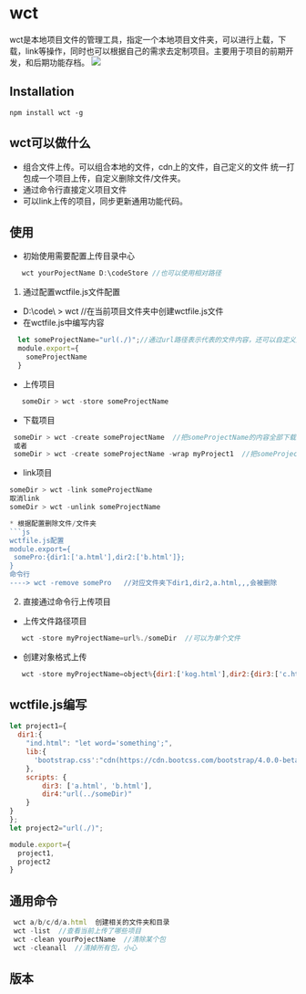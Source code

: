 #   wct   #

wct是本地项目文件的管理工具，指定一个本地项目文件夹，可以进行上载，下载，link等操作，同时也可以根据自己的需求去定制项目。主要用于项目的前期开发，和后期功能存档。
![](https://img.shields.io/npm/v/gulp-jspool.svg?style=flat)

## Installation
```base
npm install wct -g
```

## wct可以做什么
* 组合文件上传。可以组合本地的文件，cdn上的文件，自己定义的文件 统一打包成一个项目上传，自定义删除文件/文件夹。
* 通过命令行直接定义项目文件
* 可以link上传的项目，同步更新通用功能代码。

## 使用
* 初始使用需要配置上传目录中心
```js
   wct yourPojectName D:\codeStore //也可以使用相对路径
```

1. 通过配置wctfile.js文件配置
* D:\code\ > wct  //在当前项目文件夹中创建wctfile.js文件
* 在wctfile.js中编写内容
```js
  let someProjectName="url(./)";//通过url路径表示代表的文件内容，还可以自定义文件与文件内容等等，后面有wctfile.js配置说明
  module.export={
    someProjectName
  }
```
* 上传项目
```js
   someDir > wct -store someProjectName
```

* 下载项目
 ```js
  someDir > wct -create someProjectName  //把someProjectName的内容全部下载到当前文件夹
  或者
  someDir > wct -create someProjectName -wrap myProject1  //把someProjectName打包成myProject文件夹下并下载
 ```

 * link项目
 ```js
 someDir > wct -link someProjectName
 取消link
 someDir > wct -unlink someProjectName

* 根据配置删除文件/文件夹
```js
wctfile.js配置  
module.export={
  somePro:{dir1:['a.html'],dir2:['b.html']};
}
命令行
----> wct -remove somePro   //对应文件夹下dir1,dir2,a.html,,,会被删除
```



2. 直接通过命令行上传项目

* 上传文件路径项目
```js
   wct -store myProjectName=url%./someDir  //可以为单个文件
```
* 创建对象格式上传
```js
   wct -store myProjectName=object%{dir1:['kog.html'],dir2:{dir3:['c.html']}}//不能用",只能用单引号'

```

## wctfile.js编写
```js
let project1={
  dir1:{
    "ind.html": "let word='something';",
    lib:{
      'bootstrap.css':"cdn(https://cdn.bootcss.com/bootstrap/4.0.0-beta.2/css/bootstrap.min.css)"//加载cdn上的文件
    },
    scripts: {
        dir3: ['a.html', 'b.html'],
        dir4:"url(../someDir)"
    }
}
};
let project2="url(./)";

module.export={
  project1,
  project2
}
```

## 通用命令
```js
 wct a/b/c/d/a.html  创建相关的文件夹和目录
 wct -list  //查看当前上传了哪些项目
 wct -clean yourPojectName  //清除某个包
 wct -cleanall  //清掉所有包，小心
```

## 版本
